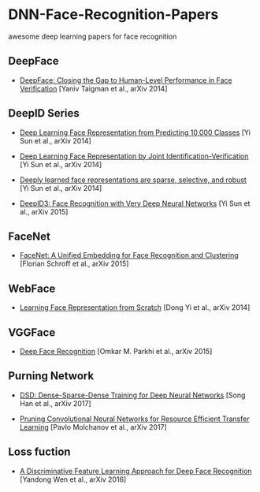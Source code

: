 # DNN-Face-Recognition-Papers
awesome deep learning papers for face recognition

## DeepFace
- [DeepFace: Closing the Gap to Human-Level Performance in Face Verification](https://www.cs.toronto.edu/~ranzato/publications/taigman_cvpr14.pdf) [Yaniv Taigman et al., arXiv 2014]

## DeepID Series
- [Deep Learning Face Representation from Predicting 10,000 Classes](http://mmlab.ie.cuhk.edu.hk/pdf/YiSun_CVPR14.pdf) [Yi Sun et al., arXiv 2014]

- [Deep Learning Face Representation by Joint Identification-Verification](https://arxiv.org/abs/1406.4773) [Yi Sun et al., arXiv 2014]

- [Deeply learned face representations are sparse, selective, and robust](https://arxiv.org/abs/1412.1265) [Yi Sun et al., arXiv 2014]

- [DeepID3: Face Recognition with Very Deep Neural Networks](https://arxiv.org/abs/1502.00873) [Yi Sun et al., arXiv 2015]

## FaceNet
- [FaceNet: A Unified Embedding for Face Recognition and Clustering](http://www.cv-foundation.org/openaccess/content_cvpr_2015/html/Schroff_FaceNet_A_Unified_2015_CVPR_paper.html) [Florian Schroff et al., arXiv 2015]


## WebFace
- [Learning Face Representation from Scratch](https://arxiv.org/pdf/1411.7923.pdf) [Dong Yi et al., arXiv 2014]


## VGGFace
- [Deep Face Recognition](https://www.robots.ox.ac.uk/~vgg/publications/2015/Parkhi15/parkhi15.pdf) [Omkar M. Parkhi et al., arXiv 2015]

## Purning Network
- [DSD: Dense-Sparse-Dense Training for Deep Neural Networks](https://arxiv.org/abs/1607.04381) [Song Han et al., arXiv 2017]

- [Pruning Convolutional Neural Networks for Resource Efficient Transfer Learning](https://arxiv.org/abs/1611.06440) [Pavlo Molchanov et al., arXiv 2017]

## Loss fuction
- [A Discriminative Feature Learning Approach for Deep Face Recognition](http://ydwen.github.io/papers/WenECCV16.pdf) [Yandong Wen et al., arXiv 2016]




